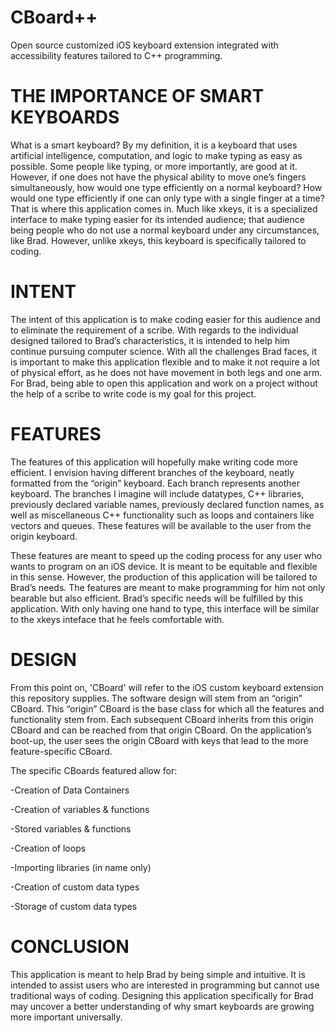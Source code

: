 # CBoard++
Open source customized iOS keyboard extension integrated with accessibility features tailored to C++ programming.


# THE IMPORTANCE OF SMART KEYBOARDS

What is a smart keyboard? By my definition, it is a keyboard that uses artificial intelligence, computation, and logic to make typing as easy as possible. Some people like typing, or more importantly, are good at it. However, if one does not have the physical ability to move one’s fingers simultaneously, how would one type efficiently on a normal keyboard? How would one type efficiently if one can only type with a single finger at a time? That is where this application comes in. Much like xkeys, it is a specialized interface to make typing easier for its intended audience; that audience being people who do not use a normal keyboard under any circumstances, like Brad. However, unlike xkeys, this keyboard is specifically tailored to coding.


# INTENT

The intent of this application is to make coding easier for this audience and to eliminate the requirement of a scribe. With regards to the individual designed tailored to Brad’s characteristics, it is intended to help him continue pursuing computer science. With all the challenges Brad faces, it is important to make this application flexible and to make it not require a lot of physical effort, as he does not have movement in both legs and one arm. For Brad, being able to open this application and work on a project without the help of a scribe to write code is my goal for this project.

# FEATURES

The features of this application will hopefully make writing code more efficient. I envision having different branches of the keyboard, neatly formatted from the “origin” keyboard. Each branch represents another keyboard. The branches I imagine will include datatypes, C++ libraries, previously declared variable names, previously declared function names, as well as miscellaneous C++ functionality such as loops and containers like vectors and queues. These features will be available to the user from the origin keyboard.

These features are meant to speed up the coding process for any user who wants to program on an iOS device. It is meant to be equitable and flexible in this sense. However, the production of this application will be tailored to Brad’s needs. The features are meant to make programming for him not only bearable but also efficient. Brad’s specific needs will be fulfilled by this application. With only having one hand to type, this interface will be similar to the xkeys inteface that he feels comfortable with.

# DESIGN

From this point on, 'CBoard' will refer to the iOS custom keyboard extension this repository supplies. The software design will stem from an “origin” CBoard. This “origin” CBoard is the base class for which all the features and functionality stem from. Each subsequent CBoard inherits from this origin CBoard and can be reached from that origin CBoard. On the application’s boot-up, the user sees the origin CBoard with keys that lead to the more feature-specific CBoard.

The specific CBoards featured allow for:

  -Creation of Data Containers
  
  -Creation of variables & functions
  
  -Stored variables & functions
  
  -Creation of loops
  
  -Importing libraries (in name only)
  
  -Creation of custom data types
  
  -Storage of custom data types

# CONCLUSION

This application is meant to help Brad by being simple and intuitive. It is intended to assist users who are interested in programming but cannot use traditional ways of coding. Designing this application specifically for Brad may uncover a better understanding of why smart keyboards are growing more important universally.

